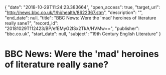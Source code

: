 {
  "date": "2018-10-29T11:24:23.383664", 
  "open_access": true, 
  "target_url": "http://news.bbc.co.uk/1/hi/health/8622367.stm", 
  "description": "", 
  "end_date": null, 
  "title": "BBC News: Were the 'mad' heroines of literature really sane?", 
  "record_id": "20181029T112423/BP/efEMyG2ISx2TkA/HVMw==", 
  "publisher": "bbc.co.uk", 
  "start_date": null, 
  "subject": "19th Century English Literature"
}

# BBC News: Were the 'mad' heroines of literature really sane?

